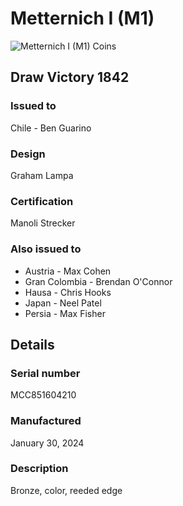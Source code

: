 
# Metternich I (M1)

![Metternich I (M1) Coins](m1-coins.jpg)

## Draw Victory 1842

### Issued to

Chile - Ben Guarino

### Design

Graham Lampa

### Certification

Manoli Strecker

### Also issued to

* Austria - Max Cohen
* Gran Colombia - Brendan O'Connor
* Hausa - Chris Hooks
* Japan - Neel Patel
* Persia - Max Fisher

## Details

### Serial number

MCC851604210

### Manufactured
January 30, 2024

### Description

Bronze, color, reeded edge
